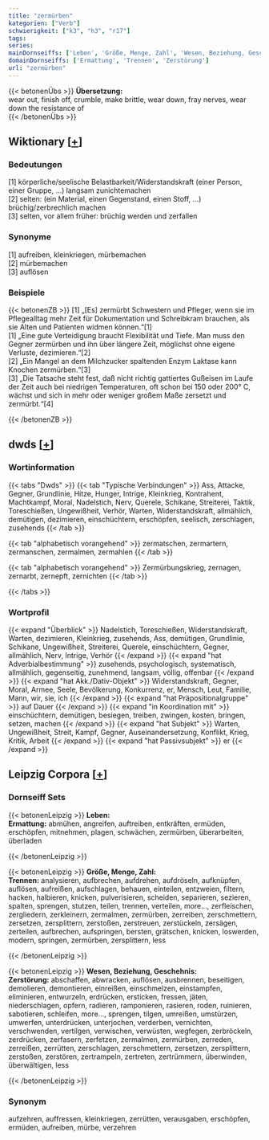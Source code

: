 ```yaml
---
title: "zermürben"
kategorien: ["Verb"]
schwierigkeit: ["k3", "h3", "r17"]
tags:
series:
mainDornseiffs: ['Leben', 'Größe, Menge, Zahl', 'Wesen, Beziehung, Geschehnis']
domainDornseiffs: ['Ermattung', 'Trennen', 'Zerstörung']
url: "zermürben"
---
```


{{< betonenÜbs >}}
**Übersetzung:**  
wear out, finish off, crumble, make brittle, wear  down, fray nerves, wear  down the resistance of  
{{< /betonenÜbs >}}

## Wiktionary [[+](https://de.wiktionary.org/wiki/zermürben)]

### Bedeutungen
[1] körperliche/seelische Belastbarkeit/Widerstandskraft (einer Person, einer Gruppe, …) langsam zunichtemachen  
[2] selten: (ein Material, einen Gegenstand, einen Stoff, …) brüchig/zerbrechlich machen  
[3] selten, vor allem früher: brüchig werden und zerfallen  

### Synonyme
[1] aufreiben, kleinkriegen, mürbemachen  
[2] mürbemachen  
[3] auflösen  

### Beispiele
{{< betonenZB >}}
[1] „[Es] zermürbt Schwestern und Pfleger, wenn sie im Pflegealltag mehr Zeit für Dokumentation und Schreibkram brauchen, als sie Alten und Patienten widmen können.“[1]  
[1] „Eine gute Verteidigung braucht Flexibilität und Tiefe. Man muss den Gegner zermürben und ihn über längere Zeit, möglichst ohne eigene Verluste, dezimieren.“[2]  
[2] „Ein Mangel an dem Milchzucker spaltenden Enzym Laktase kann Knochen zermürben.“[3]  
[3] „Die Tatsache steht fest, daß nicht richtig gattiertes Gußeisen im Laufe der Zeit auch bei niedrigen Temperaturen, oft schon bei 150 oder 200° C, wächst und sich in mehr oder weniger großem Maße zersetzt und zermürbt.“[4]  

{{< /betonenZB >}}


## dwds [[+](https://www.dwds.de/wb/zermürben)]

### Wortinformation
{{< tabs "Dwds" >}}
{{< tab "Typische Verbindungen" >}}
Ass, Attacke, Gegner, Grundlinie, Hitze, Hunger, Intrige, Kleinkrieg, Kontrahent, Machtkampf, Moral, Nadelstich, Nerv, Querele, Schikane, Streiterei, Taktik, Toreschießen, Ungewißheit, Verhör, Warten, Widerstandskraft, allmählich, demütigen, dezimieren, einschüchtern, erschöpfen, seelisch, zerschlagen, zusehends
{{< /tab >}}

{{< tab "alphabetisch vorangehend" >}}
zermatschen, zermartern, zermanschen, zermalmen, zermahlen
{{< /tab >}}

{{< tab "alphabetisch vorangehend" >}}
Zermürbungskrieg, zernagen, zernarbt, zernepft, zernichten
{{< /tab >}}

{{< /tabs >}}

### Wortprofil
{{< expand "Überblick" >}} Nadelstich, Toreschießen, Widerstandskraft, Warten, dezimieren, Kleinkrieg, zusehends, Ass, demütigen, Grundlinie, Schikane, Ungewißheit, Streiterei, Querele, einschüchtern, Gegner, allmählich, Nerv, Intrige, Verhör {{< /expand >}}
{{< expand "hat Adverbialbestimmung" >}} zusehends, psychologisch, systematisch, allmählich, gegenseitig, zunehmend, langsam, völlig, offenbar {{< /expand >}}
{{< expand "hat Akk./Dativ-Objekt" >}} Widerstandskraft, Gegner, Moral, Armee, Seele, Bevölkerung, Konkurrenz, er, Mensch, Leut, Familie, Mann, wir, sie, ich {{< /expand >}}
{{< expand "hat Präpositionalgruppe" >}} auf Dauer {{< /expand >}}
{{< expand "in Koordination mit" >}} einschüchtern, demütigen, besiegen, treiben, zwingen, kosten, bringen, setzen, machen {{< /expand >}}
{{< expand "hat Subjekt" >}} Warten, Ungewißheit, Streit, Kampf, Gegner, Auseinandersetzung, Konflikt, Krieg, Kritik, Arbeit {{< /expand >}}
{{< expand "hat Passivsubjekt" >}} er {{< /expand >}}

## Leipzig Corpora [[+](https://corpora.uni-leipzig.de/en/res?word=zermürben&corpusId=deu_newscrawl-public_2018)]

### Dornseiff Sets
{{< betonenLeipzig >}}
**Leben:**  
**Ermattung:** abmühen, angreifen, auftreiben, entkräften, ermüden, erschöpfen, mitnehmen, plagen, schwächen, zermürben, überarbeiten, überladen  

{{< /betonenLeipzig >}}


{{< betonenLeipzig >}}
**Größe, Menge, Zahl:**  
**Trennen:** analysieren, aufbrechen, aufdrehen, aufdröseln, aufknüpfen, auflösen, aufreißen, aufschlagen, behauen, einteilen, entzweien, filtern, hacken, halbieren, knicken, pulverisieren, scheiden, separieren, sezieren, spalten, sprengen, stutzen, teilen, trennen, verteilen, more..., zerfleischen, zergliedern, zerkleinern, zermalmen, zermürben, zerreiben, zerschmettern, zersetzen, zersplittern, zerstoßen, zerstreuen, zerstückeln, zersägen, zerteilen, aufbrechen, aufspringen, bersten, grätschen, knicken, loswerden, modern, springen, zermürben, zersplittern, less  

{{< /betonenLeipzig >}}


{{< betonenLeipzig >}}
**Wesen, Beziehung, Geschehnis:**  
**Zerstörung:** abschaffen, abwracken, auflösen, ausbrennen, beseitigen, demolieren, demontieren, einreißen, einschmelzen, einstampfen, eliminieren, entwurzeln, erdrücken, ersticken, fressen, jäten, niederschlagen, opfern, radieren, ramponieren, rasieren, roden, ruinieren, sabotieren, schleifen, more..., sprengen, tilgen, umreißen, umstürzen, umwerfen, unterdrücken, unterjochen, verderben, vernichten, verschwenden, vertilgen, verwischen, verwüsten, wegfegen, zerbröckeln, zerdrücken, zerfasern, zerfetzen, zermalmen, zermürben, zerreden, zerreißen, zerrütten, zerschlagen, zerschmettern, zersetzen, zersplittern, zerstoßen, zerstören, zertrampeln, zertreten, zertrümmern, überwinden, überwältigen, less  

{{< /betonenLeipzig >}}

### Synonym
aufzehren, auffressen, kleinkriegen, zerrütten, verausgaben, erschöpfen, ermüden, aufreiben, mürbe, verzehren

